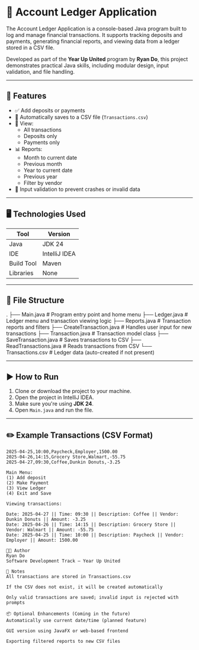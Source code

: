 # 📒 Account Ledger Application

The Account Ledger Application is a console-based Java program built to log and manage financial transactions. It supports tracking deposits and payments, generating financial reports, and viewing data from a ledger stored in a CSV file.

Developed as part of the **Year Up United** program by **Ryan Do**, this project demonstrates practical Java skills, including modular design, input validation, and file handling.

---

## 🧰 Features

- ✅ Add deposits or payments
- 📄 Automatically saves to a CSV file (`Transactions.csv`)
- 📂 View:
  - All transactions
  - Deposits only
  - Payments only
- 📊 Reports:
  - Month to current date
  - Previous month
  - Year to current date
  - Previous year
  - Filter by vendor
- 🧠 Input validation to prevent crashes or invalid data

---

## 🖥️ Technologies Used

| Tool        | Version     |
|-------------|-------------|
| Java        | JDK 24      |
| IDE         | IntelliJ IDEA |
| Build Tool  | Maven       |
| Libraries   | None        |

---

## 📁 File Structure
. ├── Main.java # Program entry point and home menu ├── Ledger.java # Ledger menu and transaction viewing logic ├── Reports.java # Transaction reports and filters ├── CreateTransaction.java # Handles user input for new transactions ├── Transaction.java # Transaction model class ├── SaveTransaction.java # Saves transactions to CSV ├── ReadTransactions.java # Reads transactions from CSV └── Transactions.csv # Ledger data (auto-created if not present)


---

## ▶️ How to Run

1. Clone or download the project to your machine.
2. Open the project in IntelliJ IDEA.
3. Make sure you're using **JDK 24**.
4. Open `Main.java` and run the file.

---

## ✏️ Example Transactions (CSV Format)

```csv
2025-04-25,10:00,Paycheck,Employer,1500.00
2025-04-26,14:15,Grocery Store,Walmart,-55.75
2025-04-27,09:30,Coffee,Dunkin Donuts,-3.25

Main Menu:
(1) Add deposit
(2) Make Payment
(3) View Ledger
(4) Exit and Save

Viewing transactions:

Date: 2025-04-27 || Time: 09:30 || Description: Coffee || Vendor: Dunkin Donuts || Amount: -3.25
Date: 2025-04-26 || Time: 14:15 || Description: Grocery Store || Vendor: Walmart || Amount: -55.75
Date: 2025-04-25 || Time: 10:00 || Description: Paycheck || Vendor: Employer || Amount: 1500.00

🧑‍💻 Author
Ryan Do
Software Development Track – Year Up United

📌 Notes
All transactions are stored in Transactions.csv

If the CSV does not exist, it will be created automatically

Only valid transactions are saved; invalid input is rejected with prompts

📦 Optional Enhancements (Coming in the future)
Automatically use current date/time (planned feature)

GUI version using JavaFX or web-based frontend

Exporting filtered reports to new CSV files



